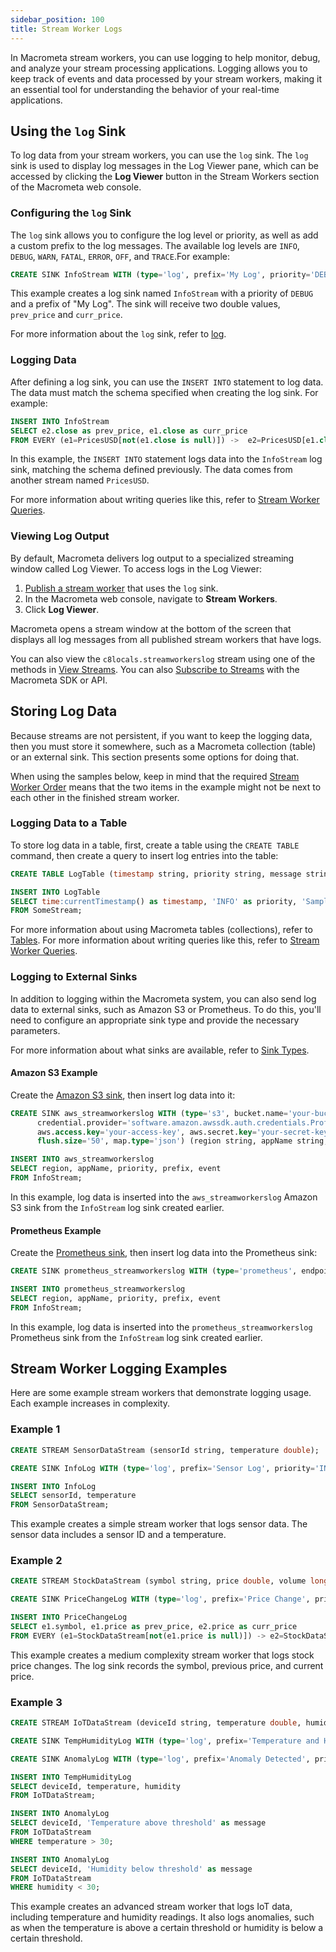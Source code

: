 ```yaml
---
sidebar_position: 100
title: Stream Worker Logs
---
```


In Macrometa stream workers, you can use logging to help monitor, debug, and analyze your stream processing applications. Logging allows you to keep track of events and data processed by your stream workers, making it an essential tool for understanding the behavior of your real-time applications.

## Using the `log` Sink

To log data from your stream workers, you can use the `log` sink. The `log` sink is used to display log messages in the Log Viewer pane, which can be accessed by clicking the **Log Viewer** button in the Stream Workers section of the Macrometa web console.

### Configuring the `log` Sink

The `log` sink allows you to configure the log level or priority, as well as add a custom prefix to the log messages. The available log levels are `INFO`, `DEBUG`, `WARN`, `FATAL`, `ERROR`, `OFF`, and `TRACE`.For example:

```sql
CREATE SINK InfoStream WITH (type='log', prefix='My Log', priority='DEBUG') (prev_price double, curr_price double);
```

This example creates a log sink named `InfoStream` with a priority of `DEBUG` and a prefix of "My Log". The sink will receive two double values, `prev_price` and `curr_price`.

For more information about the `log` sink, refer to [log](sink/sink-types/log).

### Logging Data

After defining a log sink, you can use the `INSERT INTO` statement to log data. The data must match the schema specified when creating the log sink. For example:

```sql
INSERT INTO InfoStream
SELECT e2.close as prev_price, e1.close as curr_price
FROM EVERY (e1=PricesUSD[not(e1.close is null)]) ->  e2=PricesUSD[e1.close >= e2.close];
```

In this example, the `INSERT INTO` statement logs data into the `InfoStream` log sink, matching the schema defined previously. The data comes from another stream named `PricesUSD`.

For more information about writing queries like this, refer to [Stream Worker Queries](query-guide/).

### Viewing Log Output

By default, Macrometa delivers log output to a specialized streaming window called Log Viewer. To access logs in the Log Viewer:

1. [Publish a stream worker](stream-worker-tasks/publish-unpublish-stream-workers) that uses the `log` sink.
2. In the Macrometa web console, navigate to **Stream Workers**.
3. Click **Log Viewer**.

Macrometa opens a stream window at the bottom of the screen that displays all log messages from all published stream workers that have logs.

You can also view the `c8locals.streamworkerslog` stream using one of the methods in [View Streams](../streams/stream-tasks/view-streams). You can also [Subscribe to Streams](../streams/stream-tasks/subscribe-streams) with the Macrometa SDK or API.

## Storing Log Data

Because streams are not persistent, if you want to keep the logging data, then you must store it somewhere, such as a Macrometa collection (table) or an external sink. This section presents some options for doing that.

When using the samples below, keep in mind that the required [Stream Worker Order](stream-worker-basics/stream-worker-order) means that the two items in the example might not be next to each other in the finished stream worker.

### Logging Data to a Table

To store log data in a table, first, create a table using the `CREATE TABLE` command, then create a query to insert log entries into the table:

```sql
CREATE TABLE LogTable (timestamp string, priority string, message string);

INSERT INTO LogTable
SELECT time:currentTimestamp() as timestamp, 'INFO' as priority, 'Sample log message' as message
FROM SomeStream;
```

For more information about using Macrometa tables (collections), refer to [Tables](table/). For more information about writing queries like this, refer to [Stream Worker Queries](query-guide/).

### Logging to External Sinks

In addition to logging within the Macrometa system, you can also send log data to external sinks, such as Amazon S3 or Prometheus. To do this, you'll need to configure an appropriate sink type and provide the necessary parameters.

For more information about what sinks are available, refer to [Sink Types](sink/sink-types/).

#### Amazon S3 Example

Create the [Amazon S3 sink](sink/sink-types/s3), then insert log data into it:

```sql
CREATE SINK aws_streamworkerslog WITH (type='s3', bucket.name='your-bucket', object.path='streamworkerslog', aws.region='us-west-1',
      credential.provider='software.amazon.awssdk.auth.credentials.ProfileCredentialsProvider', 
      aws.access.key='your-access-key', aws.secret.key='your-secret-key',
      flush.size='50', map.type='json') (region string, appName string, priority string, prefix string, event object);

INSERT INTO aws_streamworkerslog
SELECT region, appName, priority, prefix, event
FROM InfoStream;
```

In this example, log data is inserted into the `aws_streamworkerslog` Amazon S3 sink from the `InfoStream` log sink created earlier.

#### Prometheus Example

Create the [Prometheus sink](sink/sink-types/prometheus), then insert log data into the Prometheus sink:

```sql
CREATE SINK prometheus_streamworkerslog WITH (type='prometheus', endpoint='http://localhost:9091', job='streamworkerslog', instance='my-instance') (region string, appName string, priority string, prefix string, event object);

INSERT INTO prometheus_streamworkerslog
SELECT region, appName, priority, prefix, event
FROM InfoStream;
```

In this example, log data is inserted into the `prometheus_streamworkerslog` Prometheus sink from the `InfoStream` log sink created earlier.

## Stream Worker Logging Examples

Here are some example stream workers that demonstrate logging usage. Each example increases in complexity.

### Example 1

```sql
CREATE STREAM SensorDataStream (sensorId string, temperature double);

CREATE SINK InfoLog WITH (type='log', prefix='Sensor Log', priority='INFO') (sensorId string, temperature double);

INSERT INTO InfoLog
SELECT sensorId, temperature
FROM SensorDataStream;
```

This example creates a simple stream worker that logs sensor data. The sensor data includes a sensor ID and a temperature.

### Example 2

```sql
CREATE STREAM StockDataStream (symbol string, price double, volume long);

CREATE SINK PriceChangeLog WITH (type='log', prefix='Price Change', priority='INFO') (symbol string, prev_price double, curr_price double);

INSERT INTO PriceChangeLog
SELECT e1.symbol, e1.price as prev_price, e2.price as curr_price
FROM EVERY (e1=StockDataStream[not(e1.price is null)]) -> e2=StockDataStream[e1.price != e2.price];
```

This example creates a medium complexity stream worker that logs stock price changes. The log sink records the symbol, previous price, and current price.

### Example 3

```sql
CREATE STREAM IoTDataStream (deviceId string, temperature double, humidity double, timestamp string);

CREATE SINK TempHumidityLog WITH (type='log', prefix='Temperature and Humidity', priority='INFO') (deviceId string, temperature double, humidity double);

CREATE SINK AnomalyLog WITH (type='log', prefix='Anomaly Detected', priority='WARN') (deviceId string, message string);

INSERT INTO TempHumidityLog
SELECT deviceId, temperature, humidity
FROM IoTDataStream;

INSERT INTO AnomalyLog
SELECT deviceId, 'Temperature above threshold' as message
FROM IoTDataStream
WHERE temperature > 30;

INSERT INTO AnomalyLog
SELECT deviceId, 'Humidity below threshold' as message
FROM IoTDataStream
WHERE humidity < 30;
```

This example creates an advanced stream worker that logs IoT data, including temperature and humidity readings. It also logs anomalies, such as when the temperature is above a certain threshold or humidity is below a certain threshold.
